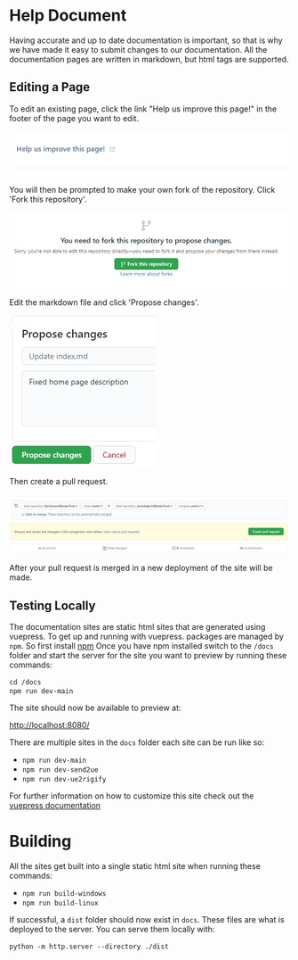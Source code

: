 # Help Document
Having accurate and up to date documentation is important, so that is why we have made it easy to submit changes to our documentation. All the documentation pages are written in markdown, but html tags are supported.

## Editing a Page
To edit an existing page, click the link "Help us improve this page!" in the footer of the page you want to edit.

![1](./images/documentation/1.png)

You will then be prompted to make your own fork of the repository. Click 'Fork this repository'.

![2](./images/documentation/2.jpg)

Edit the markdown file and click 'Propose changes'.

![3](./images/documentation/3.jpg)

Then create a pull request.

![4](./images/documentation/4.jpg)

After your pull request is merged in a new deployment of the site will be made.

## Testing Locally
The documentation sites are static html sites that are generated using vuepress. To get up and running with vuepress.
packages are managed by `npm`. So first install [npm](https://nodejs.org/en/)
Once you have npm installed switch to the `/docs` folder and start the server for the site you want to preview by
running these commands:

``` shell
cd /docs
npm run dev-main
```

The site should now be available to preview at:

[http://localhost:8080/](http://localhost:8080/)

There are multiple sites in the `docs` folder each site can be run like so:
* `npm run dev-main`
* `npm run dev-send2ue`
* `npm run dev-ue2rigify`

For further information on how to customize this site check out
the [vuepress documentation](https://vuepress.vuejs.org/)

# Building
All the sites get built into a single static html site when running these commands:
* `npm run build-windows`
* `npm run build-linux`

If successful, a `dist` folder should now exist in `docs`. These files are what is deployed to the server.
You can serve them locally with:
```shell
python -m http.server --directory ./dist
```
